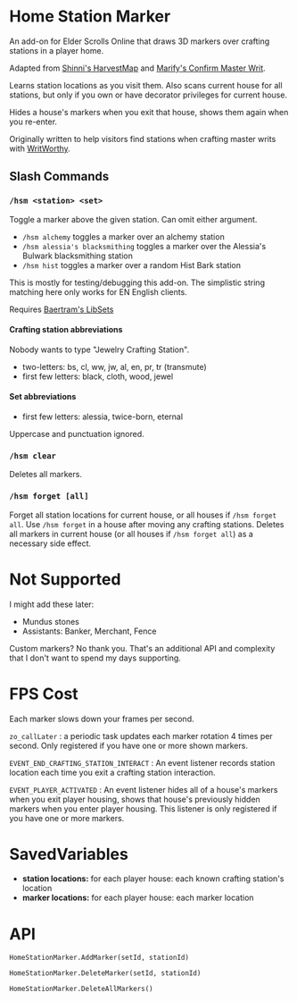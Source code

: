 # Home Station Marker

An add-on for Elder Scrolls Online that draws 3D markers over crafting stations in a player home.

Adapted from [Shinni's HarvestMap](https://www.esoui.com/downloads/info57-HarvestMap.html) and [Marify's Confirm Master Writ](https://www.esoui.com/downloads/info57-HarvestMap.html).

Learns station locations as you visit them. Also scans current house for all stations, but only if you own or have decorator privileges for current house.

Hides a house's markers when you exit that house, shows them again when you re-enter.

Originally written to help visitors find stations when crafting master writs with [WritWorthy](https://www.esoui.com/downloads/info1605-WritWorthy.html).

## Slash Commands

### `/hsm <station> <set>`
Toggle a marker above the given station. Can omit either argument.

- `/hsm alchemy` toggles a marker over an alchemy station
- `/hsm alessia's blacksmithing` toggles a marker over the Alessia's Bulwark blacksmithing station
- `/hsm hist` toggles a marker over a random Hist Bark station

This is mostly for testing/debugging this add-on. The simplistic string matching here only works for EN English clients.

Requires [Baertram's LibSets](https://www.esoui.com/downloads/info2241-LibSets.html)

#### Crafting station abbreviations

Nobody wants to type "Jewelry Crafting Station".

- two-letters: bs, cl, ww, jw, al, en, pr, tr (transmute)
- first few letters: black, cloth, wood, jewel

#### Set abbreviations

- first few letters: alessia, twice-born, eternal

Uppercase and punctuation ignored.

### `/hsm clear`

Deletes all markers.

### `/hsm forget [all]`

Forget all station locations for current house, or all houses if `/hsm forget all`. Use `/hsm forget` in a house after moving any crafting stations. Deletes all markers in current house (or all houses if `/hsm forget all`) as a necessary side effect.

# Not Supported

I might add these later:
- Mundus stones
- Assistants: Banker, Merchant, Fence

Custom markers? No thank you. That's an additional API and complexity that I don't want to spend my days supporting.


# FPS Cost

Each marker slows down your frames per second.

`zo_callLater` : a periodic task updates each marker rotation 4 times per second. Only registered if you have one or more shown markers.

`EVENT_END_CRAFTING_STATION_INTERACT` : An event listener records station location each time you exit a crafting station interaction.

`EVENT_PLAYER_ACTIVATED` : An event listener hides all of a house's markers when you exit player housing, shows that house's previously hidden markers when you enter player housing. This listener is only registered if you have one or more markers.

# SavedVariables

- **station locations:** for each player house: each known crafting station's location
- **marker locations:** for each player house: each marker location

# API

```
HomeStationMarker.AddMarker(setId, stationId)

HomeStationMarker.DeleteMarker(setId, stationId)

HomeStationMarker.DeleteAllMarkers()

```
